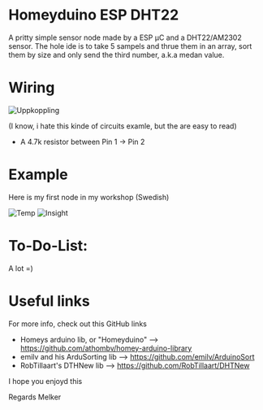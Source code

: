 # Homeyduino ESP DHT22

A pritty simple sensor node made by a ESP μC and a DHT22/AM2302 sensor.
The hole ide is to take 5 sampels and thrue them in an array, sort them by size and only send the third number, a.k.a medan value. 

# Wiring

![Uppkoppling](https://user-images.githubusercontent.com/50807637/147149919-3ce5521e-3aa9-4035-9bb7-5a17efdfba06.jpg)

(I know, i hate this kinde of circuits examle, but the are easy to read)

* A 4.7k resistor between Pin 1 -> Pin 2
 
 # Example
 
 Here is my first node in my workshop (Swedish)
 
![Temp](https://user-images.githubusercontent.com/50807637/147150419-6c239634-1928-4bb8-8ec5-2e4e36a31003.jpg) 
![Insight](https://user-images.githubusercontent.com/50807637/147150423-90c7520f-8785-4d2b-980b-051d75663855.jpg)

 # To-Do-List:
  A lot =)
 
 # Useful links

 For more info, check out this GitHub links
 * Homeys arduino lib, or "Homeyduino" --> https://github.com/athombv/homey-arduino-library
 * emilv and his ArduSorting lib --> https://github.com/emilv/ArduinoSort
 * RobTillaart's DTHNew lib --> https://github.com/RobTillaart/DHTNew

I hope you enjoyd this

Regards Melker
